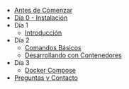 <!-- docs/_sidebar.md -->

- [Antes de Comenzar](/README)
- [Día 0 - Instalación](/dia-0/instalacion) 
- Día 1
  - [Introducción](/dia-1/intro)
- Día 2
  - [Comandos Básicos](/dia-2/comandos-basicos)
  - [Desarrollando con Contenedores](/dia-2/desarrollando-docker)
- Día 3
  - [Docker Compose](/dia-3/docker-compose)
- [Preguntas y Contacto](/preguntas-contacto)